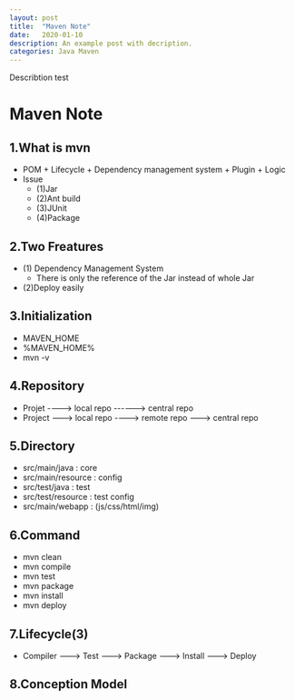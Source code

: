 ```yaml
---
layout: post
title:  "Maven Note"
date:   2020-01-10
description: An example post with decription.
categories: Java Maven
---
```

Describtion test

# Maven Note

## 1.What is mvn

- POM + Lifecycle + Dependency management system + Plugin + Logic
- Issue
  - (1)Jar
  - (2)Ant build
  - (3)JUnit
  - (4)Package

## 2.Two Freatures

- (1) Dependency Management System
  - There is only the reference of the Jar instead of whole Jar
- (2)Deploy easily

## 3.Initialization

- MAVEN_HOME
- %MAVEN_HOME%
- mvn -v

## 4.Repository

- Projet ----> local repo ------> central repo
- Project ---> local repo ----> remote repo ---> central repo

## 5.Directory

- src/main/java  : core
- src/main/resource : config
- src/test/java : test
- src/test/resource : test config
- src/main/webapp : (js/css/html/img)

## 6.Command

- mvn clean
- mvn compile
- mvn test
- mvn package
- mvn install
- mvn deploy

## 7.Lifecycle(3)

- Compiler ---> Test ---> Package ---> Install ---> Deploy

## 8.Conception Model
